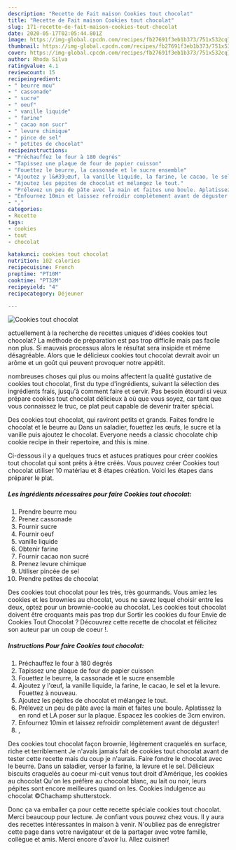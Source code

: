 ```yaml
---
description: "Recette de Fait maison Cookies tout chocolat"
title: "Recette de Fait maison Cookies tout chocolat"
slug: 171-recette-de-fait-maison-cookies-tout-chocolat
date: 2020-05-17T02:05:44.801Z
image: https://img-global.cpcdn.com/recipes/fb27691f3eb1b373/751x532cq70/cookies-tout-chocolat-photo-principale-de-la-recette.jpg
thumbnail: https://img-global.cpcdn.com/recipes/fb27691f3eb1b373/751x532cq70/cookies-tout-chocolat-photo-principale-de-la-recette.jpg
cover: https://img-global.cpcdn.com/recipes/fb27691f3eb1b373/751x532cq70/cookies-tout-chocolat-photo-principale-de-la-recette.jpg
author: Rhoda Silva
ratingvalue: 4.1
reviewcount: 15
recipeingredient:
- " beurre mou"
- " cassonade"
- " sucre"
- " oeuf"
- " vanille liquide"
- " farine"
- " cacao non sucr"
- " levure chimique"
- " pince de sel"
- " petites de chocolat"
recipeinstructions:
- "Préchauffez le four à 180 degrés"
- "Tapissez une plaque de four de papier cuisson"
- "Fouettez le beurre, la cassonade et le sucre ensemble"
- "Ajoutez y l&#39;œuf, la vanille liquide, la farine, le cacao, le sel et la levure. Fouettez à nouveau."
- "Ajoutez les pépites de chocolat et mélangez le tout."
- "Prélevez un peu de pâte avec la main et faites une boule. Aplatissez la en rond et LA poser sur la plaque. Espacez les cookies de 3cm environ."
- "Enfournez 10min et laissez refroidir complètement avant de déguster!"
- ","
categories:
- Recette
tags:
- cookies
- tout
- chocolat

katakunci: cookies tout chocolat 
nutrition: 102 calories
recipecuisine: French
preptime: "PT10M"
cooktime: "PT32M"
recipeyield: "4"
recipecategory: Déjeuner

---
```



![Cookies tout chocolat](https://img-global.cpcdn.com/recipes/fb27691f3eb1b373/751x532cq70/cookies-tout-chocolat-photo-principale-de-la-recette.jpg)

actuellement à la recherche de recettes uniques d'idées cookies tout chocolat? La méthode de préparation est pas trop difficile mais pas facile non plus. Si mauvais processus alors le résultat sera insipide et même désagréable. Alors que le délicieux cookies tout chocolat devrait avoir un arôme et un goût qui peuvent provoquer notre appétit.

nombreuses choses qui plus ou moins affectent la qualité gustative de cookies tout chocolat, first du type d'ingrédients, suivant la sélection des ingrédients frais, jusqu'à comment faire et servir. Pas besoin étourdi si veux prépare cookies tout chocolat délicieux à où que vous soyez, car tant que vous connaissez le truc, ce plat peut capable de devenir traiter spécial.

Des cookies tout chocolat, qui raviront petits et grands. Faites fondre le chocolat et le beurre au Dans un saladier, fouettez les œufs, le sucre et la vanille puis ajoutez le chocolat. Everyone needs a classic chocolate chip cookie recipe in their repertoire, and this is mine.


Ci-dessous il y a quelques trucs et astuces pratiques pour créer cookies tout chocolat qui sont prêts à être créés. Vous pouvez créer Cookies tout chocolat utiliser 10 matériau et 8 étapes création. Voici les étapes dans préparer le plat.

<!--inarticleads1-->

##### Les ingrédients nécessaires pour faire Cookies tout chocolat:

1. Prendre  beurre mou
1. Prenez  cassonade
1. Fournir  sucre
1. Fournir  oeuf
1.   vanille liquide
1. Obtenir  farine
1. Fournir  cacao non sucré
1. Prenez  levure chimique
1. Utiliser  pincée de sel
1. Prendre  petites de chocolat


Des cookies tout chocolat pour les très, très gourmands. Vous amiez les cookies et les brownies au chocolat, vous ne savez lequel choisir entre les deux, optez pour un brownie-cookie au chocolat. Les cookies tout chocolat doivent être croquants mais pas trop dur Sortir les cookies du four Envie de Cookies Tout Chocolat ? Découvrez cette recette de chocolat et félicitez son auteur par un coup de coeur !. 

<!--inarticleads2-->

##### Instructions Pour faire Cookies tout chocolat:

1. Préchauffez le four à 180 degrés
1. Tapissez une plaque de four de papier cuisson
1. Fouettez le beurre, la cassonade et le sucre ensemble
1. Ajoutez y l&#39;œuf, la vanille liquide, la farine, le cacao, le sel et la levure. Fouettez à nouveau.
1. Ajoutez les pépites de chocolat et mélangez le tout.
1. Prélevez un peu de pâte avec la main et faites une boule. Aplatissez la en rond et LA poser sur la plaque. Espacez les cookies de 3cm environ.
1. Enfournez 10min et laissez refroidir complètement avant de déguster!
1. ,


Des cookies tout chocolat façon brownie, légèrement craquelés en surface, riche et terriblement Je n&#39;avais jamais fait de cookies tout chocolat avant de tester cette recette mais du coup je n&#39;aurais. Faire fondre le chocolat avec le beurre. Dans un saladier, verser la farine, la levure et le sel. Délicieux biscuits craquelés au coeur mi-cuit venus tout droit d&#39;Amérique, les cookies au chocolat Qu&#39;on les préfère au chocolat blanc, au lait ou noir, leurs pépites sont encore meilleures quand on les. Cookies indulgence au chocolat ©Chachamp shutterstock. 


Donc ça va emballer ça pour cette recette spéciale cookies tout chocolat. Merci beaucoup pour lecture. Je confiant vous pouvez chez vous. Il y aura des recettes  intéressantes in maison à venir. N'oubliez pas de enregistrer cette page dans votre navigateur et de la partager avec votre famille, collègue et amis. Merci encore d'avoir lu. Allez cuisiner!
